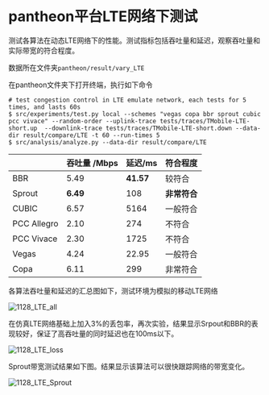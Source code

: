 # pantheon平台LTE网络下测试

测试各算法在动态LTE网络下的性能。测试指标包括吞吐量和延迟，观察吞吐量和实际带宽的符合程度。

数据所在文件夹`pantheon/result/vary_LTE`

在pantheon文件夹下打开终端，执行如下命令

```
# test congestion control in LTE emulate network, each tests for 5 times, and lasts 60s
$ src/experiments/test.py local --schemes "vegas copa bbr sprout cubic pcc vivace" --random-order --uplink-trace tests/traces/TMobile-LTE-short.up  --downlink-trace tests/traces/TMobile-LTE-short.down --data-dir result/compare/LTE -t 60 --run-times 5
$ src/analysis/analyze.py --data-dir result/compare/LTE
```



|             | 吞吐量 /Mbps | 延迟/ms   | 符合程度     |
| ----------- | ------------ | --------- | ------------ |
| BBR         | 5.49         | **41.57** | 较符合       |
| Sprout      | **6.49**     | 108       | **非常符合** |
| CUBIC       | 6.57         | 5164      | 一般符合     |
| PCC Allegro | 2.10         | 274       | 不符合       |
| PCC Vivace  | 2.30         | 1725      | 不符合       |
| Vegas       | 4.24         | 22.95     | 一般符合     |
| Copa        | 6.11         | 299       | 非常符合     |

各算法吞吐量和延迟的汇总图如下，测试环境为模拟的移动LTE网络

![1128_LTE_all](https://github.com/Alexyali/Everyday_Record/Nov_2020/1128_LTE_all.png)

在仿真LTE网络基础上加入3%的丢包率，再次实验，结果显示Srpout和BBR的表现较好，保证了高吞吐量的同时延迟也在100ms以下。

![1128_LTE_loss](https://github.com/Alexyali/Everyday_Record/Nov_2020/1128_LTE_loss.png)

Sprout带宽测试结果如下图。结果显示该算法可以很快跟踪网络的带宽变化。

![1128_LTE_Sprout](https://github.com/Alexyali/Everyday_Record/Nov_2020/1128_LTE_Sprout.png)

